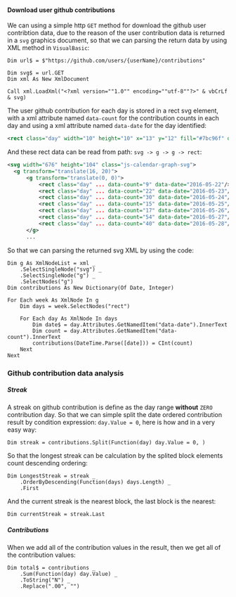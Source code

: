 #### Download user github contributions

We can using a simple http ``GET`` method for download the github user contribtion data, due to the reason of the user contribution data is returned in a ``svg`` graphics document, so that we can parsing the return data by using XML method in ``VisualBasic``:

```vbnet
Dim url$ = $"https://github.com/users/{userName}/contributions"

Dim svg$ = url.GET
Dim xml As New XmlDocument

Call xml.LoadXml("<?xml version=""1.0"" encoding=""utf-8""?>" & vbCrLf & svg)
```

The user github contribution for each day is stored in a rect svg element, with a xml attribute named ``data-count`` for the contribution counts in each day and using a xml attribute named ``data-date`` for the day identified:

```xml
<rect class="day" width="10" height="10" x="13" y="12" fill="#7bc96f" data-count="22" data-date="2016-05-23"/>
```

And these rect data can be read from path: ``svg -> g -> g -> rect``:

```xml
<svg width="676" height="104" class="js-calendar-graph-svg">
  <g transform="translate(16, 20)">
      <g transform="translate(0, 0)">
          <rect class="day" ... data-count="9" data-date="2016-05-22"/>
          <rect class="day" ... data-count="22" data-date="2016-05-23"/>
          <rect class="day" ... data-count="30" data-date="2016-05-24"/>
          <rect class="day" ... data-count="15" data-date="2016-05-25"/>
          <rect class="day" ... data-count="17" data-date="2016-05-26"/>
          <rect class="day" ... data-count="54" data-date="2016-05-27"/>
          <rect class="day" ... data-count="40" data-date="2016-05-28"/>
      </g>
      ...
```

So that we can parsing the returned svg XML by using the code:

```vbnet
Dim g As XmlNodeList = xml _
    .SelectSingleNode("svg") _
    .SelectSingleNode("g") _
    .SelectNodes("g")
Dim contributions As New Dictionary(Of Date, Integer)

For Each week As XmlNode In g
    Dim days = week.SelectNodes("rect")

    For Each day As XmlNode In days
        Dim date$ = day.Attributes.GetNamedItem("data-date").InnerText
        Dim count = day.Attributes.GetNamedItem("data-count").InnerText
        contributions(DateTime.Parse([date])) = CInt(count)
    Next
Next
```


### Github contribution data analysis

##### Streak

A streak on github contribution is define as the day range **without** ``ZERO`` contribution day. So that we can simple split the date ordered contribution result by condition expression: ``day.Value = 0``, here is how and in a very easy way:

```vbnet
Dim streak = contributions.Split(Function(day) day.Value = 0, )
```

So that the longest streak can be calculation by the splited block elements count descending ordering:

```vbnet
Dim LongestStreak = streak _
    .OrderByDescending(Function(days) days.Length) _
    .First
```

And the current streak is the nearest block, the last block is the nearest:

```vbnet
Dim currentStreak = streak.Last
```

##### Contributions

When we add all of the contribution values in the result, then we get all of the contribution values:

```vbnet
Dim total$ = contributions _
    .Sum(Function(day) day.Value) _
    .ToString("N") _
    .Replace(".00", "")
```